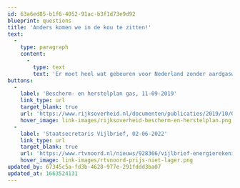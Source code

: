 ```yaml
---
id: 63a6ed85-b1f6-4052-91ac-b3f1d73e9d92
blueprint: questions
title: 'Anders komen we in de kou te zitten!'
text:
  -
    type: paragraph
    content:
      -
        type: text
        text: 'Er moet heel wat gebeuren voor Nederland zonder aardgaswarmte komt te zitten. In het Bescherm- en Herstelplan Gas staan verschillende fasen en daarbij horende maatregelen beschreven, die we doorlopen. Het absolute noodscenario is dat bijvoorbeeld ziekenhuizen zonder gas komen te zitten. Pas in dat geval kan Gronings gas een uitweg bieden.'
buttons:
  -
    label: 'Bescherm- en herstelplan gas, 11-09-2019'
    link_type: url
    target_blank: true
    url: 'https://www.rijksoverheid.nl/documenten/publicaties/2019/10/04/bescherm-en-herstelplan-gas'
    hover_image: link-images/rijksoverheid-bescherm-en-herstelplan.png
  -
    label: 'Staatsecretaris Vijlbrief, 02-06-2022'
    link_type: url
    target_blank: true
    url: 'https://www.rtvnoord.nl/nieuws/928366/vijlbrief-energierekening-wordt-niet-lager-van-extra-gaswinning-in-groningen'
    hover_image: link-images/rtvnoord-prijs-niet-lager.png
updated_by: 67345c5a-fd3b-4628-977e-291fddd3ba07
updated_at: 1663524131
---
```

